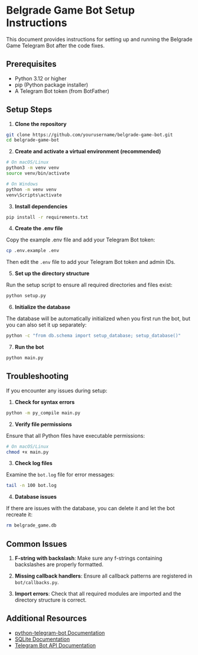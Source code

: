 # Belgrade Game Bot Setup Instructions

This document provides instructions for setting up and running the Belgrade Game Telegram Bot after the code fixes.

## Prerequisites

- Python 3.12 or higher
- pip (Python package installer)
- A Telegram Bot token (from BotFather)

## Setup Steps

1. **Clone the repository**

```bash
git clone https://github.com/yourusername/belgrade-game-bot.git
cd belgrade-game-bot
```

2. **Create and activate a virtual environment (recommended)**

```bash
# On macOS/Linux
python3 -m venv venv
source venv/bin/activate

# On Windows
python -m venv venv
venv\Scripts\activate
```

3. **Install dependencies**

```bash
pip install -r requirements.txt
```

4. **Create the .env file**

Copy the example .env file and add your Telegram Bot token:

```bash
cp .env.example .env
```

Then edit the `.env` file to add your Telegram Bot token and admin IDs.

5. **Set up the directory structure**

Run the setup script to ensure all required directories and files exist:

```bash
python setup.py
```

6. **Initialize the database**

The database will be automatically initialized when you first run the bot, but you can also set it up separately:

```bash
python -c "from db.schema import setup_database; setup_database()"
```

7. **Run the bot**

```bash
python main.py
```

## Troubleshooting

If you encounter any issues during setup:

1. **Check for syntax errors**

```bash
python -m py_compile main.py
```

2. **Verify file permissions**

Ensure that all Python files have executable permissions:

```bash
# On macOS/Linux
chmod +x main.py
```

3. **Check log files**

Examine the `bot.log` file for error messages:

```bash
tail -n 100 bot.log
```

4. **Database issues**

If there are issues with the database, you can delete it and let the bot recreate it:

```bash
rm belgrade_game.db
```

## Common Issues

1. **F-string with backslash**: Make sure any f-strings containing backslashes are properly formatted.

2. **Missing callback handlers**: Ensure all callback patterns are registered in `bot/callbacks.py`.

3. **Import errors**: Check that all required modules are imported and the directory structure is correct.

## Additional Resources

- [python-telegram-bot Documentation](https://docs.python-telegram-bot.org/)
- [SQLite Documentation](https://www.sqlite.org/docs.html)
- [Telegram Bot API Documentation](https://core.telegram.org/bots/api)